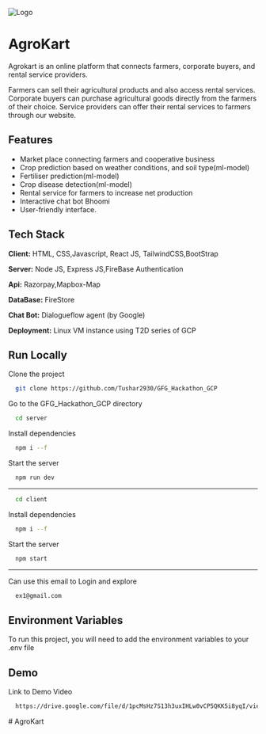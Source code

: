 
![Logo](https://github.com/Tushar2930/GFG_Hackathon_GCP/blob/main/client/src/Components/Navbar/images/Agrokart%20logo.png)

# AgroKart

Agrokart is an online platform that connects farmers, corporate buyers, and rental service providers.

Farmers can sell their agricultural products and also access rental services. Corporate buyers can purchase agricultural goods directly from the farmers of their choice. Service providers can offer their rental services to farmers through our website.

## Features
- Market place connecting farmers and cooperative business
- Crop prediction based on weather conditions, and soil type(ml-model)
- Fertiliser prediction(ml-model)
- Crop disease detection(ml-model)
- Rental service for farmers to increase net production
- Interactive chat bot Bhoomi
- User-friendly interface.



## Tech Stack

**Client:** HTML, CSS,Javascript, React JS, TailwindCSS,BootStrap

**Server:** Node JS, Express JS,FireBase Authentication

**Api:** Razorpay,Mapbox-Map

**DataBase:** FireStore

**Chat Bot:** Dialogueflow agent (by Google)

**Deployment:** Linux VM instance using T2D series of GCP
## Run Locally

Clone the project

```bash
  git clone https://github.com/Tushar2930/GFG_Hackathon_GCP
```

Go to the GFG_Hackathon_GCP directory


```bash
  cd server 
```

Install dependencies

```bash
  npm i --f
```

Start the server

```bash
  npm run dev
```
********************************************************

```bash
  cd client 
```

Install dependencies

```bash
  npm i --f
```

Start the server

```bash
  npm start
  ```
  ************************************************
  Can use this email to Login and explore     
```bash
  ex1@gmail.com
  ```
## Environment Variables

To run this project, you will need to add the  environment variables to your .env file



 

## Demo

Link to Demo Video
```bash
  https://drive.google.com/file/d/1pcMsHz7S13h3uxIHLw0vCP5QKK5i8yqI/view?usp=sharing
  ```
#   A g r o K a r t  
 